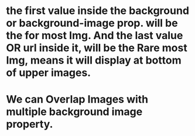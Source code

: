 # the first value inside the background or background-image prop. will be the for most Img. And the last value OR url inside it, will be the Rare most Img, means it will display at bottom of upper images.
# We can Overlap Images with multiple background image property.